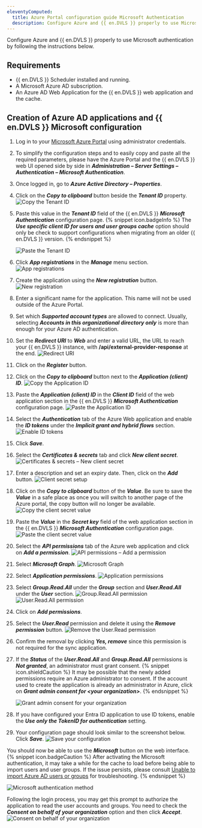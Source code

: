 ```yaml
---
eleventyComputed:
  title: Azure Portal configuration guide Microsoft Authentication
  description: Configure Azure and {{ en.DVLS }} properly to use Microsoft authentication.
---
```

Configure Azure and {{ en.DVLS }} properly to use Microsoft authentication by following the instructions below.
## Requirements
* {{ en.DVLS }} Scheduler installed and running.
* A Microsoft Azure AD subscription.
* An Azure AD Web Application for the {{ en.DVLS }} web application and the cache.
## Creation of Azure AD applications and {{ en.DVLS }} Microsoft configuration
1. Log in to your [Microsoft Azure Portal](https://portal.azure.com) using administrator credentials.
1. To simplify the configuration steps and to easily copy and paste all the required parameters, please have the Azure Portal and the {{ en.DVLS }} web UI opened side by side in ***Administration – Server Settings – Authentication – Microsoft Authentication***.
1. Once logged in, go to ***Azure Active Directory – Properties***.
1. Click on the ***Copy to clipboard*** button beside the ***Tenant ID*** property.
![Copy the Tenant ID](https://cdnweb.devolutions.net/docs/docs_en_kb_KB4401.png)
1. Paste this value in the ***Tenant ID*** field of the {{ en.DVLS }} ***Microsoft Authentication*** configuration page.
   {% snippet icon.badgeInfo %}
   The ***Use specific client ID for users and user groups cache*** option should only be check to support configurations when migrating from an older {{ en.DVLS }} version.
   {% endsnippet %}

   ![Paste the Tenant ID](https://cdnweb.devolutions.net/docs/docs_en_kb_KB4982.png)

1. Click ***App registrations*** in the ***Manage*** menu section.
![App registrations](https://cdnweb.devolutions.net/docs/docs_en_kb_KB4403.png)
1. Create the application using the ***New registration*** button.
![New registration](https://cdnweb.devolutions.net/docs/docs_en_kb_KB4404.png)
1. Enter a significant name for the application. This name will not be used outside of the Azure Portal.
1. Set which ***Supported account types*** are allowed to connect. Usually, selecting ***Accounts in this organizational directory only*** is more than enough for your Azure AD authentication.
1. Set the ***Redirect URI*** to ***Web*** and enter a valid URL, the URL to reach your {{ en.DVLS }} instance, with **/api/external-provider-response** at the end.
![Redirect URI](https://cdnweb.devolutions.net/docs/docs_en_kb_KB5010.png)
1. Click on the ***Register*** button.
1. Click on the ***Copy to clipboard*** button next to the ***Application (client) ID***.
![Copy the Application ID](https://cdnweb.devolutions.net/docs/docs_en_kb_KB4407.png)
1. Paste the ***Application (client) ID*** in the ***Client ID*** field of the web application section in the {{ en.DVLS }} ***Microsoft Authentication*** configuration page.
![Paste the Application ID](https://cdnweb.devolutions.net/docs/docs_en_kb_KB4984.png)
1. Select the ***Authentication*** tab of the Azure Web application and enable the ***ID tokens*** under the ***Implicit grant and hybrid flows*** section.
![Enable ID tokens](https://cdnweb.devolutions.net/docs/docs_en_kb_KB4418.png)
1. Click ***Save***.
1. Select the ***Certificates & secrets*** tab and click ***New client secret***.
![Certificates & secrets – New client secret](https://cdnweb.devolutions.net/docs/docs_en_kb_KB5011.png)
1. Enter a description and set an expiry date. Then, click on the ***Add*** button.
![Client secret setup](https://cdnweb.devolutions.net/docs/docs_en_kb_KB4423.png)
1. Click on the ***Copy to clipboard*** button of the ***Value***. Be sure to save the ***Value*** in a safe place as once you will switch to another page of the Azure portal, the copy button will no longer be available.
![Copy the client secret value](https://cdnweb.devolutions.net/docs/docs_en_kb_KB4424.png)
1. Paste the ***Value*** in the ***Secret key*** field of the web application section in the {{ en.DVLS }} ***Microsoft Authentication*** configuration page.
![Paste the client secret value](https://cdnweb.devolutions.net/docs/docs_en_kb_KB4985.png)
1. Select the ***API permissions*** tab of the Azure web application and click on ***Add a permission***.
![API permissions – Add a permission](https://cdnweb.devolutions.net/docs/docs_en_kb_KB4427.png)
1. Select ***Microsoft Graph***.
![Microsoft Graph](https://cdnweb.devolutions.net/docs/docs_en_kb_KB4428.png)
1. Select ***Application permissions***.
![Application permissions](https://cdnweb.devolutions.net/docs/docs_en_kb_KB4429.png)
1. Select ***Group.Read.All*** under the ***Group*** section and ***User.Read.All*** under the ***User*** section.
![Group.Read.All permission](https://cdnweb.devolutions.net/docs/docs_en_kb_KB4986.png)
![User.Read.All permission](https://cdnweb.devolutions.net/docs/docs_en_kb_KB4987.png)
1. Click on ***Add permissions***.
1. Select the ***User.Read*** permission and delete it using the ***Remove permission*** button.
![Remove the User.Read permission](https://cdnweb.devolutions.net/docs/docs_en_kb_KB4432.png)
1. Confirm the removal by clicking ***Yes, remove*** since this permission is not required for the sync application.
1. If the ***Status*** of the ***User.Read.All*** and ***Group.Read.All*** permissions is ***Not granted***, an administrator must grant consent.
   {% snippet icon.shieldCaution %}
   It may be possible that the newly added permissions require an Azure administrator to consent. If the account used to create the application is already an administrator in Azure, click on ***Grant admin consent for &lt;your organization&gt;***.
   {% endsnippet %}

   ![Grant admin consent for your organization](https://cdnweb.devolutions.net/docs/docs_en_kb_KB8010.png)

1. If you have configured your Entra ID application to use ID tokens, enable the ***Use only the TokenID for authentication*** setting.
1. Your configuration page should look similar to the screenshot below. Click ***Save***.
![Save your configuration](https://cdnweb.devolutions.net/docs/docs_en_kb_KB4981.png)

You should now be able to use the ***Microsoft*** button on the web interface.
{% snippet icon.badgeCaution %}
After activating the Microsoft authentication, it may take a while for the cache to load before being able to import users and user groups. If the issue persists, please consult [Unable to import Azure AD users or groups](/kb/devolutions-server/troubleshooting-articles/unable-import-azure-ad-users-groups/) for troubleshooting.
{% endsnippet %}

![Microsoft authentication method](https://cdnweb.devolutions.net/docs/docs_en_kb_KB4980.png)

Following the login process, you may get this prompt to authorize the application to read the user accounts and groups. You need to check the ***Consent on behalf of your organization*** option and then click ***Accept***.
![Consent on behalf of your organization](https://cdnweb.devolutions.net/docs/docs_en_kb_KB8108.png)
